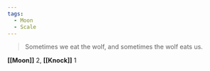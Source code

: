 ```yaml
---
tags:
  - Moon
  - Scale
---
```


> Sometimes we eat the wolf, and sometimes the wolf eats us.

**[[Moon]]** 2, **[[Knock]]** 1
